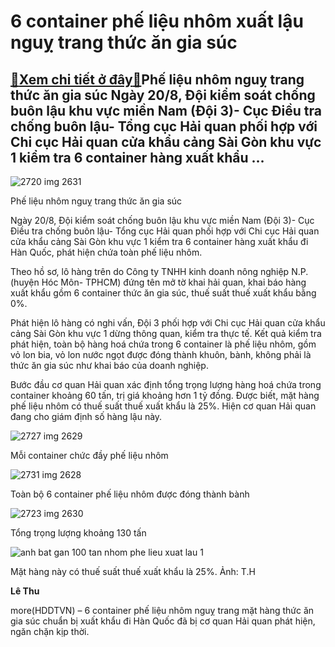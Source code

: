 6 container phế liệu nhôm xuất lậu nguỵ trang thức ăn gia súc
=============================================================

[:gift:Xem chi tiết ở đây:gift:](https://hddtvn.com/6-container-phe-lieu-nhom-xuat-lau-nguy-trang-thuc-an-gia-suc/)Phế liệu nhôm nguỵ trang thức ăn gia súc Ngày 20/8, Đội kiểm soát chống buôn lậu khu vực miền Nam (Đội 3)- Cục Điều tra chống buôn lậu- Tổng cục Hải quan phối hợp với Chi cục Hải quan cửa khẩu cảng Sài Gòn khu vực 1 kiểm tra 6 container hàng xuất khẩu …
-------------------------------------------------------------------------------------------------------------------------------------------------------------------------------------------------------------------------------------------------------------





![2720 img 2631](https://haiquanonline.com.vn/stores/news_dataimages/hoalt/082020/20/15/in_article/2720_IMG-2631.jpg?rt=20200820200146 "undefined")


Phế liệu nhôm nguỵ trang thức ăn gia súc



Ngày 20/8, Đội kiểm soát chống buôn lậu khu vực miền Nam (Đội 3)- Cục Điều tra chống buôn lậu- Tổng cục Hải quan phối hợp với Chi cục Hải quan cửa khẩu cảng Sài Gòn khu vực 1 kiểm tra 6 container hàng xuất khẩu đi Hàn Quốc, phát hiện chứa toàn phế liệu nhôm.



Theo hồ sơ, lô hàng trên do Công ty TNHH kinh doanh nông nghiệp N.P. (huyện Hóc Môn- TPHCM) đứng tên mở tờ khai hải quan, khai báo hàng xuất khẩu gồm 6 container thức ăn gia súc, thuế suất thuế xuất khẩu bằng 0%.


Phát hiện lô hàng có nghi vấn, Đội 3 phối hợp với Chi cục Hải quan cửa khẩu cảng Sài Gòn khu vực 1 dừng thông quan, kiểm tra thực tế. Kết quả kiểm tra phát hiện, toàn bộ hàng hoá chứa trong 6 container là phế liệu nhôm, gồm vỏ lon bia, vỏ lon nước ngọt được đóng thành khuôn, bành, không phải là thức ăn gia súc như khai báo của doanh nghiệp.


Bước đầu cơ quan Hải quan xác định tổng trọng lượng hàng hoá chứa trong container khoảng 60 tấn, trị giá khoảng hơn 1 tỷ đồng. Được biết, mặt hàng phế liệu nhôm có thuế suất thuế xuất khẩu là 25%. Hiện cơ quan Hải quan đang cho giám định số hàng lậu này.





![2727 img 2629](https://haiquanonline.com.vn/stores/news_dataimages/hoalt/082020/20/15/in_article/2727_IMG-2629.jpg?rt=20200820200146 "undefined")


Mỗi container chức đầy phế liệu nhôm






![2731 img 2628](https://haiquanonline.com.vn/stores/news_dataimages/hoalt/082020/20/15/in_article/2731_IMG-2628.jpg?rt=20200820200146 "undefined")


Toàn bộ 6 container phế liệu nhôm được đóng thành bành






![2723 img 2630](https://haiquanonline.com.vn/stores/news_dataimages/hoalt/082020/20/15/in_article/2723_IMG-2630.jpg?rt=20200820200146 "undefined")


Tổng trọng lượng khoảng 130 tấn






![anh bat gan 100 tan nhom phe lieu xuat lau 1](https://haiquanonline.com.vn/stores/news_dataimages/hoalt/112019/07/13/in_article/anh-bat-gan-100-tan-nhom-phe-lieu-xuat-lau_1.jpg?rt=20200820200146 "Ảnh: Bắt gần 100 tấn nhôm phế liệu xuất lậu")


Mặt hàng này có thuế suất thuế xuất khẩu là 25%. Ảnh: T.H




**Lê Thu**



more(HDDTVN) – 6 container phế liệu nhôm nguỵ trang mặt hàng thức ăn gia súc chuẩn bị xuất khẩu đi Hàn Quốc đã bị cơ quan Hải quan phát hiện, ngăn chặn kịp thời.

